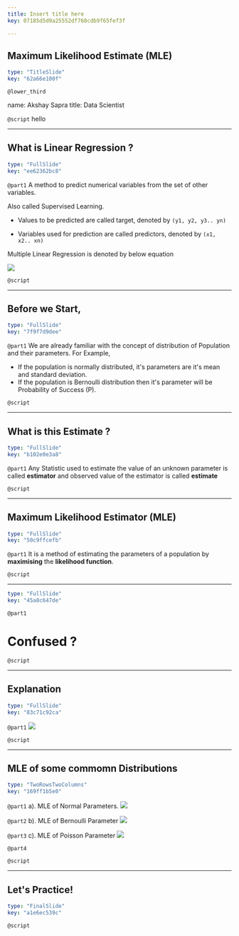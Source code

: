 ```yaml
---
title: Insert title here
key: 07185d5d9a25552df760cdb9f65fef3f

---
```

## Maximum Likelihood Estimate (MLE)

```yaml
type: "TitleSlide"
key: "62a66e100f"
```

`@lower_third`

name: Akshay Sapra
title: Data Scientist


`@script`
hello


---
## What is Linear Regression ?

```yaml
type: "FullSlide"
key: "ee62362bc8"
```

`@part1`
A method to predict numerical variables from the set of other variables.

Also called Supervised Learning.
- Values to be predicted are called target, denoted by `(y1, y2, y3.. yn)`

- Variables used for prediction are called predictors, denoted by `(x1, x2.. xn)` 

Multiple Linear Regression is denoted by below equation

![](https://assets.datacamp.com/production/repositories/4490/datasets/9f6d561469b203aae10e6c3e1db73de7fce2fd3b/MLR.JPG)


`@script`



---
## Before we Start,

```yaml
type: "FullSlide"
key: "7f9f7d9dee"
```

`@part1`
We are already familiar with the concept of distribution of Population and their parameters.
For Example,
- If the population is normally distributed, it's parameters are it's mean and standard deviation.
- If the population is Bernoulli distribution then it's parameter will be Probability of Success (P).


`@script`



---
## What is this Estimate ?

```yaml
type: "FullSlide"
key: "b102e0e3a8"
```

`@part1`
Any Statistic used to estimate the value of an unknown parameter is called **estimator** and observed value of the estimator is called **estimate**


`@script`



---
## Maximum Likelihood Estimator (MLE)

```yaml
type: "FullSlide"
key: "50c9ffcefb"
```

`@part1`
It is a method of estimating the parameters of a population by **maximising** the **likelihood function**.


`@script`



---


```yaml
type: "FullSlide"
key: "45a8c647de"
```

`@part1`
# Confused ?


`@script`



---
## Explanation

```yaml
type: "FullSlide"
key: "83c71c92ca"
```

`@part1`
![](https://assets.datacamp.com/production/repositories/4490/datasets/3982908710e3ba1bfcc95338f2e9c16838e83d34/MLE%20Slide.JPG)


`@script`



---
## MLE of some commomn Distributions

```yaml
type: "TwoRowsTwoColumns"
key: "169ff1b5e0"
```

`@part1`
a). MLE of Normal Parameters.
![](https://assets.datacamp.com/production/repositories/4490/datasets/2b2a60db6dcd226dc340c21c765a6efd259bc7c8/MLE%20of%20Normal%20.JPG)


`@part2`
b). MLE of Bernoulli Parameter
![](https://assets.datacamp.com/production/repositories/4490/datasets/7c9ed1d4bef393a078f73543dc6ed42c9727eca6/MLE%20of%20Bernoulli%20Parameter.JPG)


`@part3`
c). MLE of Poisson Parameter 
![](https://assets.datacamp.com/production/repositories/4490/datasets/58fa11a77c16d4183129409efd6c22c9a866d2d0/MLE%20of%20Poisson%20Parameter.JPG)


`@part4`



`@script`



---
## Let's Practice!

```yaml
type: "FinalSlide"
key: "a1e6ec539c"
```

`@script`


